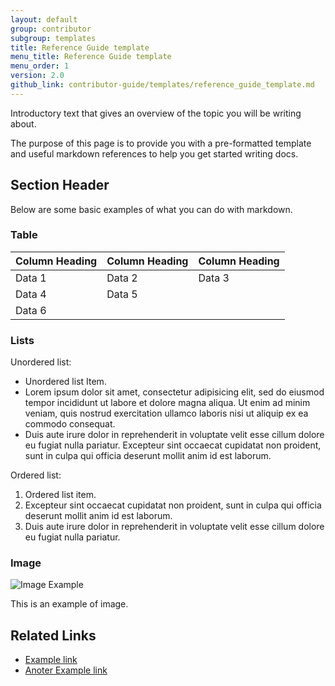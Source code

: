 ```yaml
---
layout: default
group: contributor
subgroup: templates
title: Reference Guide template
menu_title: Reference Guide template
menu_order: 1
version: 2.0
github_link: contributor-guide/templates/reference_guide_template.md
---
```


Introductory text that gives an overview of the topic you will be writing about.

The purpose of this page is to provide you with a pre-formatted template and useful markdown references to help you get started writing docs.


## Section Header

Below are some basic examples of what you can do with markdown.

### Table

| Column Heading | Column Heading | Column Heading |
|----------------|----------------|----------------|
| Data 1         | Data 2         | Data 3         |
| Data 4         | Data 5         |                |
| Data 6         |                |                |


### Lists

Unordered list:

* Unordered list Item.
* Lorem ipsum dolor sit amet, consectetur adipisicing elit, sed do eiusmod tempor incididunt ut labore et dolore magna aliqua. Ut enim ad minim veniam, quis nostrud exercitation ullamco laboris nisi ut aliquip ex ea commodo consequat.
* Duis aute irure dolor in reprehenderit in voluptate velit esse cillum dolore eu fugiat nulla pariatur. Excepteur sint occaecat cupidatat non proident, sunt in culpa qui officia deserunt mollit anim id est laborum.

Ordered list:

1. Ordered list item.
2. Excepteur sint occaecat cupidatat non proident, sunt in culpa qui officia deserunt mollit anim id est laborum.
3. Duis aute irure dolor in reprehenderit in voluptate velit esse cillum dolore eu fugiat nulla pariatur.

### Image

![Image Example]({{site.baseurl}}common/images/install_cygwin.png)

This is an example of image.

## Related Links

* [Example link](http://devdocs.magento.com/)
* [Anoter Example link](http://example.com/)
